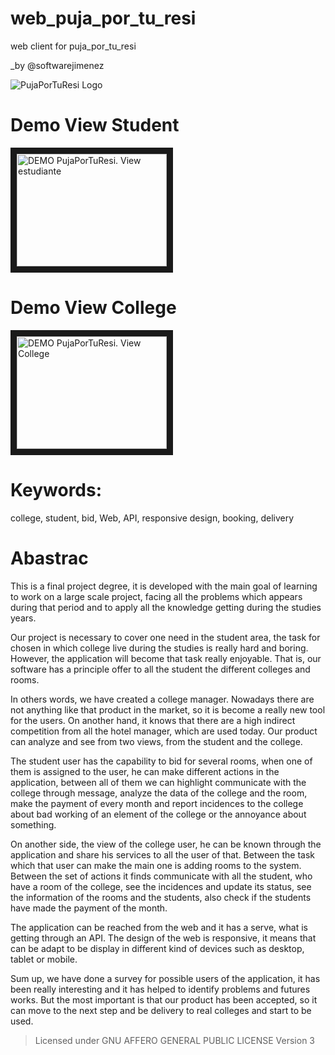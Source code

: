 
# web_puja_por_tu_resi
web client for puja_por_tu_resi

_by @softwarejimenez

![PujaPorTuResi Logo](https://raw.githubusercontent.com/softwarejimenez/web_puja_por_tu_resi/master/img/logo.png)

# Demo View Student

<a href="https://www.youtube.com/watch?v=kIiUUXpZlg0" target="_blank"><img src="http://i3.ytimg.com/vi/kIiUUXpZlg0/maxresdefault.jpg" 
alt="DEMO PujaPorTuResi. View estudiante" width="240" height="180" border="10" /></a>

# Demo View College

<a href="https://www.youtube.com/watch?v=i3NzDyx_N2g" target="_blank"><img src="http://i3.ytimg.com/vi/i3NzDyx_N2g/maxresdefault.jpg" 
alt="DEMO PujaPorTuResi. View College" width="240" height="180" border="10" /></a>



# Keywords: 
college, student, bid, Web, API, responsive design, booking, delivery 

# Abastrac
This is a final project degree, it is developed with the main goal of learning to work on a large scale project, facing all the problems which appears during that period and to apply all the knowledge getting during the studies years. 
 
Our project is necessary to cover one need in the student area, the task for chosen in which college live during the studies is really hard and boring. However, the application will become that task really enjoyable. That is, our software has a principle offer to all the student the different colleges and rooms. 
 
In others words, we have created a college manager. Nowadays there are not anything like that product in the market, so it is become a really new tool for the users. On another hand, it knows that there are a high indirect competition from all the hotel manager, which are used today. Our product can analyze and see from two views, from the student and the college. 

The student user has the capability to bid for several rooms, when one of them is assigned to the user, he can make different actions in the application, between all of them we can highlight communicate with the college through message, analyze the data of the college and the room, make the payment of every month and report incidences to the college about bad working of an element of the college or the annoyance about something. 

On another side, the view of the college user, he can be known through the application and share his services to all the user of that. Between the task which that user can make the main one is adding rooms to the system.  Between the set of actions it finds communicate with all the student, who have a room of the college, see the incidences and update its status, see the information of the rooms and the students, also check if the students have made the payment of the month. 

The application can be reached from the web and it has a serve, what is getting through an API. The design of the web is responsive, it means that can be adapt to be display in different kind of devices such as desktop, tablet or mobile.

Sum up, we have done a survey for possible users of the application, it has been really interesting and it has helped to identify problems and futures works. But the most important is that our product has been accepted, so it can move to the next step and be delivery to real colleges and start to be used. 

> Licensed under GNU AFFERO GENERAL PUBLIC LICENSE Version 3
